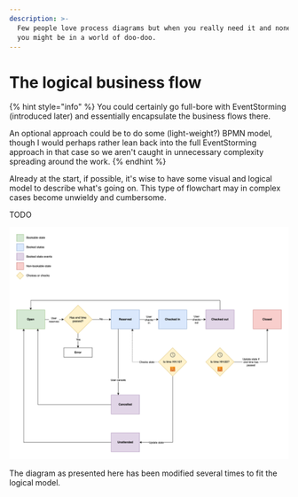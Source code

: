 ```yaml
---
description: >-
  Few people love process diagrams but when you really need it and none exists,
  you might be in a world of doo-doo.
---
```


# The logical business flow

{% hint style="info" %}
You could certainly go full-bore with EventStorming (introduced later) and essentially encapsulate the business flows there.

An optional approach could be to do some (light-weight?) BPMN model, though I would perhaps rather lean back into the full EventStorming approach in that case so we aren't caught in unnecessary complexity spreading around the work.
{% endhint %}

Already at the start, if possible, it's wise to have some visual and logical model to describe what's going on. This type of flowchart may in complex cases become unwieldy and cumbersome.

TODO&#x20;

![](<../.gitbook/assets/Get-A-Room Flows.png>)

The diagram as presented here has been modified several times to fit the logical model.
